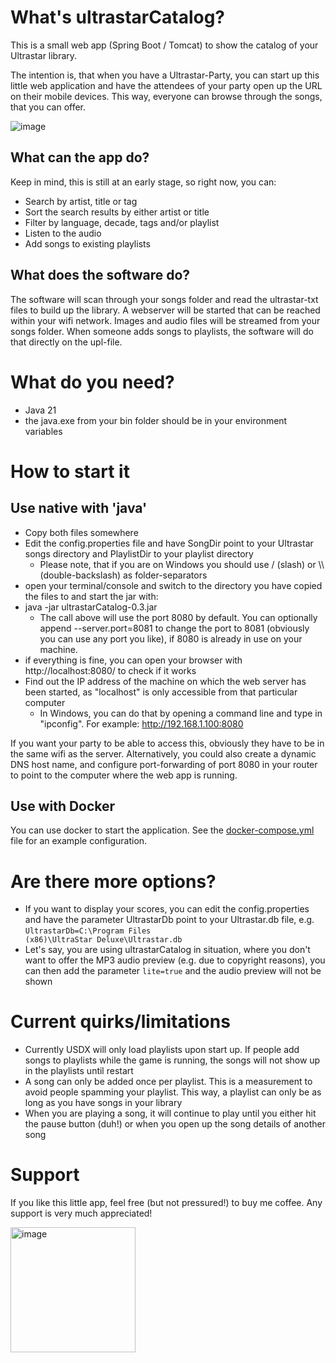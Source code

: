 # What's ultrastarCatalog?
This is a small web app (Spring Boot / Tomcat) to show the catalog of your Ultrastar library.

The intention is, that when you have a Ultrastar-Party, you can start up this little web application and have the attendees of your party open up the URL on their mobile devices. This way, everyone can browse through the songs, that you can offer.

![image](https://github.com/DoubleDee73/ultrastarCatalog/assets/26616916/6f9472d8-fbf5-42ac-8f44-24ef4b02e6cd)

## What can the app do?
Keep in mind, this is still at an early stage, so right now, you can:
- Search by artist, title or tag
- Sort the search results by either artist or title
- Filter by language, decade, tags and/or playlist
- Listen to the audio
- Add songs to existing playlists

## What does the software do?
The software will scan through your songs folder and read the ultrastar-txt files to build up the library. A webserver will be started that can be reached within your wifi network. Images and audio files will be streamed from your songs folder. When someone adds songs to playlists, the software will do that directly on the upl-file.

# What do you need?
- Java 21
- the java.exe from your bin folder should be in your environment variables

# How to start it

## Use native with 'java'

- Copy both files somewhere
- Edit the config.properties file and have SongDir point to your Ultrastar songs directory and PlaylistDir to your playlist directory
  - Please note, that if you are on Windows you should use / (slash) or \\\\ (double-backslash) as folder-separators
- open your terminal/console and switch to the directory you have copied the files to and start the jar with:
- java -jar ultrastarCatalog-0.3.jar
  - The call above will use the port 8080 by default. You can optionally append --server.port=8081 to change the port to 8081 (obviously you can use any port you like), if 8080 is already in use on your machine.
- if everything is fine, you can open your browser with http://localhost:8080/ to check if it works
- Find out the IP address of the machine on which the web server has been started, as "localhost" is only accessible from that particular computer
  - In Windows, you can do that by opening a command line and type in "ipconfig". For example: http://192.168.1.100:8080

If you want your party to be able to access this, obviously they have to be in the same wifi as the server.
Alternatively, you could also create a dynamic DNS host name, and configure port-forwarding of port 8080 in your router to point to the computer where the web app is running.

## Use with Docker

You can use docker to start the application. See the [docker-compose.yml](container/docker-compose.yml) file for an example configuration.

# Are there more options?
- If you want to display your scores, you can edit the config.properties and have the parameter UltrastarDb point to your
Ultrastar.db file, e.g. <code>UltrastarDb=C:\\Program Files (x86)\\UltraStar Deluxe\\Ultrastar.db</code> 
- Let's say, you are using ultrastarCatalog in situation, where you don't want to offer the MP3 audio preview (e.g. 
due to copyright reasons), you can then add the parameter <code>lite=true</code> and the audio preview will not be shown

# Current quirks/limitations
- Currently USDX will only load playlists upon start up. If people add songs to playlists while the game is running, the songs will not show up in the playlists until restart
- A song can only be added once per playlist. This is a measurement to avoid people spamming your playlist. This way, a playlist can only be as long as you have songs in your library
- When you are playing a song, it will continue to play until you either hit the pause button (duh!) or when you open up the song details of another song

# Support
If you like this little app, feel free (but not pressured!) to buy me coffee. Any support is very much appreciated!

<a target="_blank" rel="noopener noreferrer" href="https://www.buymeacoffee.com/DoubleDee73"><img src="https://github.com/user-attachments/assets/a40f851a-2ef1-46ce-a6d6-0bf6fd0ffb95" alt="image" style="max-width: 100%; width: 200px;"></a>

